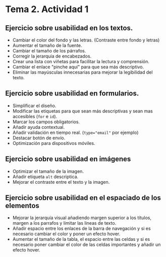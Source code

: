 # Tema 2. Actividad 1
## Ejercicio sobre usabilidad en los textos.
- Cambiar el color del fondo y las letras. (Contraste entre fondo y letras)
- Aumentar el tamaño de la fuente.
- Cambiar el tamaño de los párrafos.
- Corregir la jerarquia de encabezados.
- Crear una lista con viñetas para facilitar la lectura y comprensión.
- Cambiar el enlace "pinche aquí" para que sea más descriptivo.
- Eliminar las mayúsculas innecesarias para mejorar la legibilidad del texto.

## Ejercicio sobre usabilidad en formularios.
- Simplificar el diseño.
- Modificar las etiquetas para que sean más descriptivas y sean mas accesibles (`for` e `id`).
- Marcar los campos obligatorios.
- Añadir ayuda contextual.
- Añadir validación en tiempo real. (`type="email"` por ejemplo)
- Destacar botón de envío.
- Optimización para dispositivos móviles.

## Ejercicio sobre usabilidad en imágenes
- Optimizar el tamaño de la imagen.
- Añadir etiqueta `alt` descriptica.
- Mejorar el contraste entre el texto y la imagen.

## Ejercicio sobre usabilidad en el espaciado de los elementos
- Mejorar la jerarquía visual añadiendo margen superior a los títulos, margen a los parrafos y limitar las lineas de texto. 
- Añadir espacio entre los enlaces de la barra de navegación y si es necesario cambiar el color y poner un efecto hover. 
- Aumentar el tamaño de la tabla, el espacio entre las celdas y si es necesario poner cambiar el color de las celdas importantes y añadir un efecto hover.
